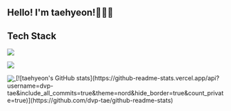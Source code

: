 <h2>Hello! I'm taehyeon!🧑🏻‍💻</h2>
<h2 align="left">Tech Stack</h2>
<p align="left">
<a href="https://skillicons.dev">
  <img src="https://skillicons.dev/icons?i=html,css,js,ts,react,python" />
</a>
</p>
<p align="left">
<a href="https://skillicons.dev">
  <img src="https://skillicons.dev/icons?i=vite,git,github,vercel,vscode,figma&theme=dark" />
</a>
</p>
<div>
  <a href="https://github.com/dvp-tae">
    <img align="center"src="https://github-readme-stats.vercel.app/api/top-langs/?username=dvp-tae&layout=compact&theme=holi&hide_border=true" />
  </a> 
  [![taehyeon's GitHub stats](https://github-readme-stats.vercel.app/api?username=dvp-tae&include_all_commits=true&theme=nord&hide_border=true&count_private=true)](https://github.com/dvp-tae/github-readme-stats)
</div>
